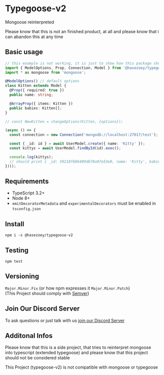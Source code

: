 # Typegoose-v2

<!-- <sub>(These badges are from hasezoey:master)</sub>  
[![Build Status](https://travis-ci.com/hasezoey/typegoose-v2.svg?branch=master)](https://travis-ci.com/hasezoey/typegoose-v2)
[![Coverage Status](https://coveralls.io/repos/github/hasezoey/typegoose-v2/badge.svg?branch=master#feb282019)](https://coveralls.io/github/hasezoey/typegoose-v2?branch=master)
[![npm](https://img.shields.io/npm/dt/@hasezoey/typegoose-v2-v2.svg)](https://www.npmjs.com/package/@hasezoey/typegoose-v2) -->

Mongoose reinterpreted

Please know that this is not an finished product, at all
and please know that i can abandon this at any time

## Basic usage

```ts
// this example is not working, it is just to show how this package should work when finished
import { ModelOptions, Prop, Connection, Model } from '@hasezoey/typegoose-v2';
import * as mongoose from 'mongoose';

@ModelOptions() // default options
class Kitten extends Model {
  @Prop({ required: true })
  public name: string;

  @ArrayProp({ items: Kitten })
  public babies: Kitten[];
}

// const NewKitten = changeOptions(Kitten, {options});

(async () => {
  const connection = new Connection('mongodb://localhost:27017/test');

  const { _id: id } = await UserModel.create({ name: 'Kitty' });
  const kittys = await UserModel.findById(id).exec();

  console.log(kittys);
  // should print { _id: 59218f686409d670a97e53e0, name: 'Kitty', babies: undefined __v: 0 }
})();
```

## Requirements

* TypeScript 3.2+
* Node 8+
* `emitDecoratorMetadata` and `experimentalDecorators` must be enabled in `tsconfig.json`

## Install

`npm i -s @hasezoey/typegoose-v2`

## Testing

`npm test`

## Versioning

`Major.Minor.Fix` (or how npm expresses it `Major.Minor.Patch`)  
(This Project should comply with [Semver](https://semver.org))

## Join Our Discord Server

To ask questions or just talk with us [join our Discord Server](https://discord.gg/BpGjTTD)

## Additonal Infos

Please know that this is a side project, that tries to reinterpret mongoose into typescript (extended typegoose)
and please know that this project should not be considered stable

This Project (typegoose-v2) is not compatible with mongoose or typegoose
